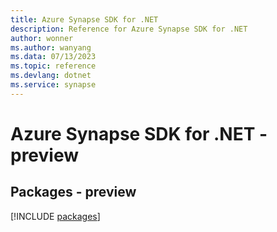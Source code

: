```yaml
---
title: Azure Synapse SDK for .NET
description: Reference for Azure Synapse SDK for .NET
author: wonner
ms.author: wanyang
ms.data: 07/13/2023
ms.topic: reference
ms.devlang: dotnet
ms.service: synapse
---
```

# Azure Synapse SDK for .NET - preview
## Packages - preview
[!INCLUDE [packages](synapse-index.md)]